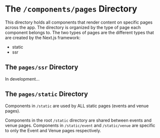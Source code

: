 # The `/components/pages` Directory

This directory holds all components that render content on specific pages across the app. The directory is organized by the type of page each component belongs to. The two types of pages are the different types that are created by the Next.js framework:

- static
- ssr

## The `pages/ssr` Directory

In development...

## The `pages/static` Directory

Components in `/static` are used by ALL static pages (events and venue pages).

Components in the root `/static` directory are shared between events and venue pages. Components in `/static/event` and `/static/venue` are specific to only the Event and Venue pages respectively.
